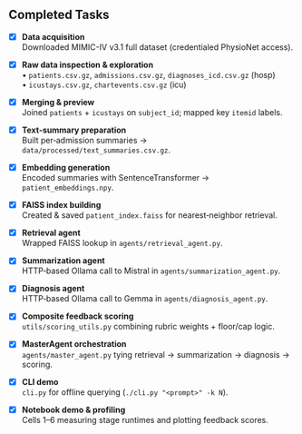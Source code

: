 ## Completed Tasks

- [x] **Data acquisition**  
  Downloaded MIMIC-IV v3.1 full dataset (credentialed PhysioNet access).

- [x] **Raw data inspection & exploration**  
  • `patients.csv.gz`, `admissions.csv.gz`, `diagnoses_icd.csv.gz` (hosp)  
  • `icustays.csv.gz`, `chartevents.csv.gz` (icu)

- [x] **Merging & preview**  
  Joined `patients` + `icustays` on `subject_id`; mapped key `itemid` labels.

- [x] **Text‐summary preparation**  
  Built per‐admission summaries → `data/processed/text_summaries.csv.gz`.

- [x] **Embedding generation**  
  Encoded summaries with SentenceTransformer → `patient_embeddings.npy`.

- [x] **FAISS index building**  
  Created & saved `patient_index.faiss` for nearest‐neighbor retrieval.

- [x] **Retrieval agent**  
  Wrapped FAISS lookup in `agents/retrieval_agent.py`.

- [x] **Summarization agent**  
  HTTP‐based Ollama call to Mistral in `agents/summarization_agent.py`.

- [x] **Diagnosis agent**  
  HTTP‐based Ollama call to Gemma in `agents/diagnosis_agent.py`.

- [x] **Composite feedback scoring**  
  `utils/scoring_utils.py` combining rubric weights + floor/cap logic.

- [x] **MasterAgent orchestration**  
  `agents/master_agent.py` tying retrieval → summarization → diagnosis → scoring.

- [x] **CLI demo**  
  `cli.py` for offline querying (`./cli.py "<prompt>" -k N`).

- [x] **Notebook demo & profiling**  
  Cells 1–6 measuring stage runtimes and plotting feedback scores.
